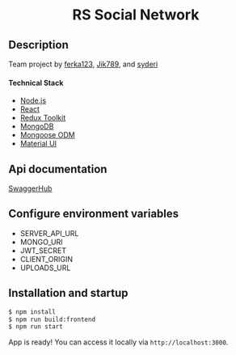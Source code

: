 <h1 align="center">RS Social Network</h1>

## Description

Team project by [ferka123](https://github.com/ferka123), [Jik789](https://github.com/Jik789), and [syderi](https://github.com/syderi/)

#### Technical Stack

- [Node.js](https://nodejs.org)
- [React](https://reactjs.org)
- [Redux Toolkit](https://redux-toolkit.js.org/)
- [MongoDB](https://www.mongodb.com/)
- [Mongoose ODM](https://mongoosejs.com/)
- [Material UI](https://mui.com/)

## Api documentation
[SwaggerHub](https://app.swaggerhub.com/apis-docs/ferka123/rssocial/1.0.0)


## Configure environment variables

- SERVER_API_URL
- MONGO_URI
- JWT_SECRET
- CLIENT_ORIGIN
- UPLOADS_URL

## Installation and startup

```bash
$ npm install
$ npm run build:frontend
$ npm run start
```

App is ready! You can access it locally via `http://localhost:3000`.
